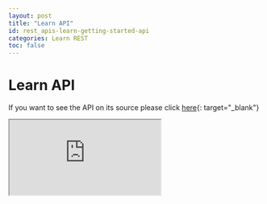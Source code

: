 ```yaml
---
layout: post
title: "Learn API"
id: rest_apis-learn-getting-started-api
categories: Learn REST
toc: false
---
```


# Learn API

If you want to see the API on its source please click [here](https://developer.blackboard.com/portal/displayApi/Learn){: target="\_blank"}

<iframe class="swagger" src="https://developer.blackboard.com/portal/displayApi/Learn" title="Blackboard Learn API">
</iframe>
